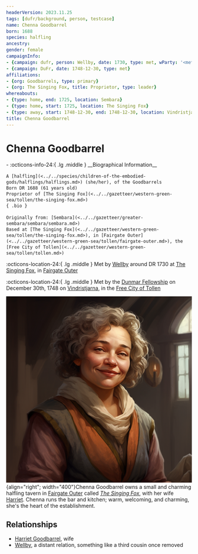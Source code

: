 ```yaml
---
headerVersion: 2023.11.25
tags: [dufr/background, person, testcase]
name: Chenna Goodbarrel
born: 1688
species: halfling
ancestry:
gender: female
campaignInfo:
- {campaign: dufr, person: Wellby, date: 1730, type: met, wParty: '<met:u> <person:q> around <target> <current:2rq>'}
- {campaign: DuFr, date: 1748-12-30, type: met}
affiliations:
- {org: Goodbarrels, type: primary}
- {org: The Singing Fox, title: Proprietor, type: leader}
whereabouts:
- {type: home, end: 1725, location: Sembara}
- {type: home, start: 1725, location: The Singing Fox}
- {type: away, start: 1748-12-30, end: 1748-12-30, location: Vindristjarna}
title: Chenna Goodbarrel
---
```

# Chenna Goodbarrel
<div class="grid cards ext-narrow-margin ext-one-column" markdown>
- :octicons-info-24:{ .lg .middle } __Biographical Information__

    A [halfling](<../../species/children-of-the-embodied-gods/halflings/halflings.md>) (she/her), of the Goodbarrels  
    Born DR 1688 (61 years old)  
    Proprietor of [The Singing Fox](<../../gazetteer/western-green-sea/tollen/the-singing-fox.md>)  
    { .bio }

    Originally from: [Sembara](<../../gazetteer/greater-sembara/sembara/sembara.md>)
    Based at [The Singing Fox](<../../gazetteer/western-green-sea/tollen/the-singing-fox.md>), in [Fairgate Outer](<../../gazetteer/western-green-sea/tollen/fairgate-outer.md>), the [Free City of Tollen](<../../gazetteer/western-green-sea/tollen/tollen.md>)
</div>



:octicons-location-24:{ .lg .middle } Met by [Wellby](<../pcs/dunmar-fellowship/wellby.md>) around DR 1730 at [The Singing Fox](<../../gazetteer/western-green-sea/tollen/the-singing-fox.md>), in [Fairgate Outer](<../../gazetteer/western-green-sea/tollen/fairgate-outer.md>)  



:octicons-location-24:{ .lg .middle } Met by the [Dunmar Fellowship](<../pcs/dunmar-fellowship/dunmar-fellowship.md>) on December 30th, 1748 on [Vindristjarna](<../../things/ships/vindristjarna.md>), in the [Free City of Tollen](<../../gazetteer/western-green-sea/tollen/tollen.md>)  


![Chenna Goodbarrel Portrait](../../assets/chenna-goodbarrel-portrait.png){align="right"; width="400"}Chenna Goodbarrel owns a small and charming halfling tavern in [Fairgate Outer](<../../gazetteer/western-green-sea/tollen/fairgate-outer.md>) called *[The Singing Fox](<../../gazetteer/western-green-sea/tollen/the-singing-fox.md>)*, with her wife [Harriet](<./harriet-goodbarrel.md>). Chenna runs the bar and kitchen; warm, welcoming, and charming, she's the heart of the establishment.
## Relationships
- [Harriet Goodbarrel](<./harriet-goodbarrel.md>), wife
- [Wellby](<../pcs/dunmar-fellowship/wellby.md>), a distant relation, something like a third cousin once removed











